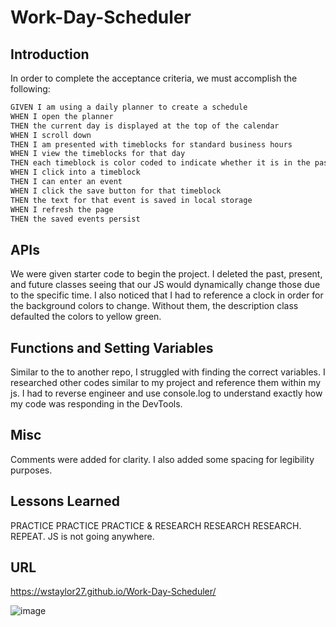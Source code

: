 # Work-Day-Scheduler

## Introduction

In order to complete the acceptance criteria, we must accomplish the following:

```md
GIVEN I am using a daily planner to create a schedule
WHEN I open the planner
THEN the current day is displayed at the top of the calendar
WHEN I scroll down
THEN I am presented with timeblocks for standard business hours
WHEN I view the timeblocks for that day
THEN each timeblock is color coded to indicate whether it is in the past, present, or future
WHEN I click into a timeblock
THEN I can enter an event
WHEN I click the save button for that timeblock
THEN the text for that event is saved in local storage
WHEN I refresh the page
THEN the saved events persist
```

## APIs

We were given starter code to begin the project. I deleted the past, present, and future classes seeing that our JS would dynamically change those due to the specific time. I also noticed that I had to reference a clock in order for the background colors to change. Without them, the description class defaulted the colors to yellow green.

## Functions and Setting Variables
 
Similar to the to another repo, I struggled with finding the correct variables. I researched other codes similar to my project and reference them within my js. I had to reverse engineer and use console.log to understand exactly how my code was responding in the DevTools.


## Misc
  
Comments were added for clarity. I also added some spacing for legibility purposes.

## Lessons Learned

PRACTICE PRACTICE PRACTICE & RESEARCH RESEARCH RESEARCH. REPEAT. JS is not going anywhere.

## URL

https://wstaylor27.github.io/Work-Day-Scheduler/

![image](https://user-images.githubusercontent.com/54382901/132438132-d8ee1a0c-a07b-454f-84cc-daec6fd5be5a.png)

